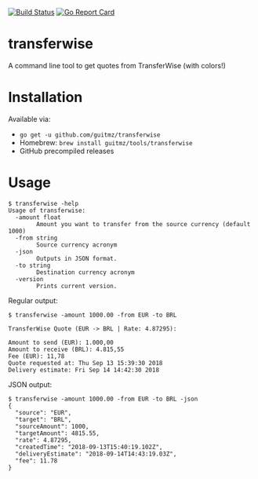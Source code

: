 [![Build Status](https://travis-ci.org/guitmz/transferwise.svg?branch=master)](https://travis-ci.org/guitmz/transferwise) [![Go Report Card](https://goreportcard.com/badge/github.com/guitmz/transferwise)](https://goreportcard.com/report/github.com/guitmz/transferwise)

# transferwise
A command line tool to get quotes from TransferWise (with colors!)

# Installation
Available via:

- `go get -u github.com/guitmz/transferwise`
- Homebrew: `brew install guitmz/tools/transferwise`
- GitHub precompiled releases

# Usage
```
$ transferwise -help
Usage of transferwise:
  -amount float
    	Amount you want to transfer from the source currency (default 1000)
  -from string
    	Source currency acronym
  -json
    	Outputs in JSON format.
  -to string
    	Destination currency acronym
  -version
    	Prints current version.
```

Regular output:
```
$ transferwise -amount 1000.00 -from EUR -to BRL

TransferWise Quote (EUR -> BRL | Rate: 4.87295):

Amount to send (EUR): 1.000,00
Amount to receive (BRL): 4.815,55
Fee (EUR): 11,78
Quote requested at: Thu Sep 13 15:39:30 2018
Delivery estimate: Fri Sep 14 14:42:30 2018
```

JSON output:
```
$ transferwise -amount 1000.00 -from EUR -to BRL -json
{
  "source": "EUR",
  "target": "BRL",
  "sourceAmount": 1000,
  "targetAmount": 4815.55,
  "rate": 4.87295,
  "createdTime": "2018-09-13T15:40:19.102Z",
  "deliveryEstimate": "2018-09-14T14:43:19.03Z",
  "fee": 11.78
}
```
